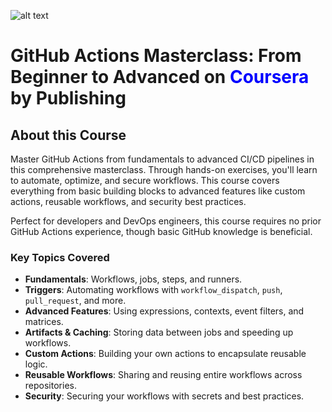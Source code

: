 ![alt text](https://d3njjcbhbojbot.cloudfront.net/api/utilities/v1/imageproxy/http://coursera-university-assets.s3.amazonaws.com/e3/0e478b09f14adfb4e9ec5365093fb9/3.svg?auto=format%2Ccompress&dpr=1&w=160&h=24)
# GitHub Actions Masterclass: From Beginner to Advanced on <span style="color:blue;">Coursera</span> by <span style="color:orange;"><Packt></span> Publishing

## About this Course 

Master GitHub Actions from fundamentals to advanced CI/CD pipelines in this comprehensive masterclass. Through hands-on exercises, you'll learn to automate, optimize, and secure workflows. This course covers everything from basic building blocks to advanced features like custom actions, reusable workflows, and security best practices.

Perfect for developers and DevOps engineers, this course requires no prior GitHub Actions experience, though basic GitHub knowledge is beneficial.

### Key Topics Covered

- **Fundamentals**: Workflows, jobs, steps, and runners.
- **Triggers**: Automating workflows with `workflow_dispatch`, `push`, `pull_request`, and more.
- **Advanced Features**: Using expressions, contexts, event filters, and matrices.
- **Artifacts & Caching**: Storing data between jobs and speeding up workflows.
- **Custom Actions**: Building your own actions to encapsulate reusable logic.
- **Reusable Workflows**: Sharing and reusing entire workflows across repositories.
- **Security**: Securing your workflows with secrets and best practices.
